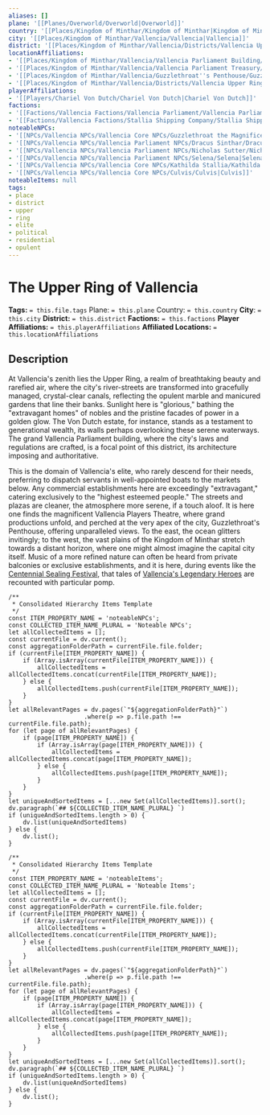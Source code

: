 ```yaml
---
aliases: []
plane: '[[Planes/Overworld/Overworld|Overworld]]'
country: '[[Places/Kingdom of Minthar/Kingdom of Minthar|Kingdom of Minthar]]'
city: '[[Places/Kingdom of Minthar/Vallencia/Vallencia|Vallencia]]'
district: '[[Places/Kingdom of Minthar/Vallencia/Districts/Vallencia Upper Ring/Vallencia Upper Ring|Vallencia Upper Ring]]'
locationAffiliations:
- '[[Places/Kingdom of Minthar/Vallencia/Vallencia Parliament Building/Vallencia Parliament Building|Vallencia Parliament Building]]'
- '[[Places/Kingdom of Minthar/Vallencia/Vallencia Parliament Treasury/Vallencia Parliament Treasury|Vallencia Parliament Treasury]]'
- '[[Places/Kingdom of Minthar/Vallencia/Guzzlethroat''s Penthouse/Guzzlethroat''s Penthouse|Guzzlethroat''s Penthouse]]'
- '[[Places/Kingdom of Minthar/Vallencia/Districts/Vallencia Upper Ring/Von Dutch Estate/Von Dutch Estate|Von Dutch Estate]]'
playerAffiliations:
- '[[Players/Chariel Von Dutch/Chariel Von Dutch|Chariel Von Dutch]]'
factions:
- '[[Factions/Vallencia Factions/Vallencia Parliament/Vallencia Parliament|Vallencia Parliament]]'
- '[[Factions/Vallencia Factions/Stallia Shipping Company/Stallia Shipping Company|Stallia Shipping Company]]'
noteableNPCs:
- '[[NPCs/Vallencia NPCs/Vallencia Core NPCs/Guzzlethroat the Magnificent/Guzzlethroat the Magnificent|Guzzlethroat the Magnificent]]'
- '[[NPCs/Vallencia NPCs/Vallencia Parliament NPCs/Dracus Sinthar/Dracus Sinthar|Dracus Sinthar]]'
- '[[NPCs/Vallencia NPCs/Vallencia Parliament NPCs/Nicholas Sutter/Nicholas Sutter|Nicholas Sutter]]'
- '[[NPCs/Vallencia NPCs/Vallencia Parliament NPCs/Selena/Selena|Selena]]'
- '[[NPCs/Vallencia NPCs/Vallencia Core NPCs/Kathilda Stallia/Kathilda Stallia|Kathilda Stallia]]'
- '[[NPCs/Vallencia NPCs/Vallencia Core NPCs/Culvis/Culvis|Culvis]]'
noteableItems: null
tags:
- place
- district
- upper
- ring
- elite
- political
- residential
- opulent
---
```


# The Upper Ring of Vallencia

**Tags:** `= this.file.tags`
Plane: `= this.plane`
Country: `= this.country`
**City**: `= this.city`
**District:** `= this.district`
**Factions:** `= this.factions`
**Player Affiliations:** `= this.playerAffiliations`
**Affiliated Locations:** `= this.locationAffiliations`

## Description

At Vallencia's zenith lies the Upper Ring, a realm of breathtaking beauty and rarefied air, where the city's river-streets are transformed into gracefully managed, crystal-clear canals, reflecting the opulent marble and manicured gardens that line their banks. Sunlight here is "glorious," bathing the "extravagant homes" of nobles and the pristine facades of power in a golden glow. The Von Dutch estate, for instance, stands as a testament to generational wealth, its walls perhaps overlooking these serene waterways. The grand Vallencia Parliament building, where the city's laws and regulations are crafted, is a focal point of this district, its architecture imposing and authoritative.

This is the domain of Vallencia's elite, who rarely descend for their needs, preferring to dispatch servants in well-appointed boats to the markets below. Any commercial establishments here are exceedingly "extravagant," catering exclusively to the "highest esteemed people." The streets and plazas are cleaner, the atmosphere more serene, if a touch aloof. It is here one finds the magnificent Vallencia Players Theatre, where grand productions unfold, and perched at the very apex of the city, Guzzlethroat's Penthouse, offering unparalleled views. To the east, the ocean glitters invitingly; to the west, the vast plains of the Kingdom of Minthar stretch towards a distant horizon, where one might almost imagine the capital city itself. Music of a more refined nature can often be heard from private balconies or exclusive establishments, and it is here, during events like the [Centennial Sealing Festival](plotlines/history-of-vallencia/centennial-sealing-festival.md), that tales of [Vallencia's Legendary Heroes](npcs/vallencia-npcs/vallencias-legendary-heroes/vallencias-legendary-heroes.md) are recounted with particular pomp.

````dataviewjs
/**
 * Consolidated Hierarchy Items Template
 */
const ITEM_PROPERTY_NAME = 'noteableNPCs';
const COLLECTED_ITEM_NAME_PLURAL = 'Noteable NPCs';
let allCollectedItems = [];
const currentFile = dv.current();
const aggregationFolderPath = currentFile.file.folder;
if (currentFile[ITEM_PROPERTY_NAME]) {
    if (Array.isArray(currentFile[ITEM_PROPERTY_NAME])) {
        allCollectedItems = allCollectedItems.concat(currentFile[ITEM_PROPERTY_NAME]);
    } else {
        allCollectedItems.push(currentFile[ITEM_PROPERTY_NAME]);
    }
}
let allRelevantPages = dv.pages(`"${aggregationFolderPath}"`)
                     .where(p => p.file.path !== currentFile.file.path);
for (let page of allRelevantPages) {
    if (page[ITEM_PROPERTY_NAME]) {
        if (Array.isArray(page[ITEM_PROPERTY_NAME])) {
            allCollectedItems = allCollectedItems.concat(page[ITEM_PROPERTY_NAME]);
        } else {
            allCollectedItems.push(page[ITEM_PROPERTY_NAME]);
        }
    }
}
let uniqueAndSortedItems = [...new Set(allCollectedItems)].sort();
dv.paragraph(`## ${COLLECTED_ITEM_NAME_PLURAL} `)
if (uniqueAndSortedItems.length > 0) {
    dv.list(uniqueAndSortedItems)
} else {
    dv.list();
}
````

````dataviewjs
/**
 * Consolidated Hierarchy Items Template
 */
const ITEM_PROPERTY_NAME = 'noteableItems';
const COLLECTED_ITEM_NAME_PLURAL = 'Noteable Items';
let allCollectedItems = [];
const currentFile = dv.current();
const aggregationFolderPath = currentFile.file.folder;
if (currentFile[ITEM_PROPERTY_NAME]) {
    if (Array.isArray(currentFile[ITEM_PROPERTY_NAME])) {
        allCollectedItems = allCollectedItems.concat(currentFile[ITEM_PROPERTY_NAME]);
    } else {
        allCollectedItems.push(currentFile[ITEM_PROPERTY_NAME]);
    }
}
let allRelevantPages = dv.pages(`"${aggregationFolderPath}"`)
                     .where(p => p.file.path !== currentFile.file.path);
for (let page of allRelevantPages) {
    if (page[ITEM_PROPERTY_NAME]) {
        if (Array.isArray(page[ITEM_PROPERTY_NAME])) {
            allCollectedItems = allCollectedItems.concat(page[ITEM_PROPERTY_NAME]);
        } else {
            allCollectedItems.push(page[ITEM_PROPERTY_NAME]);
        }
    }
}
let uniqueAndSortedItems = [...new Set(allCollectedItems)].sort();
dv.paragraph(`## ${COLLECTED_ITEM_NAME_PLURAL} `)
if (uniqueAndSortedItems.length > 0) {
    dv.list(uniqueAndSortedItems)
} else {
    dv.list();
}
````
